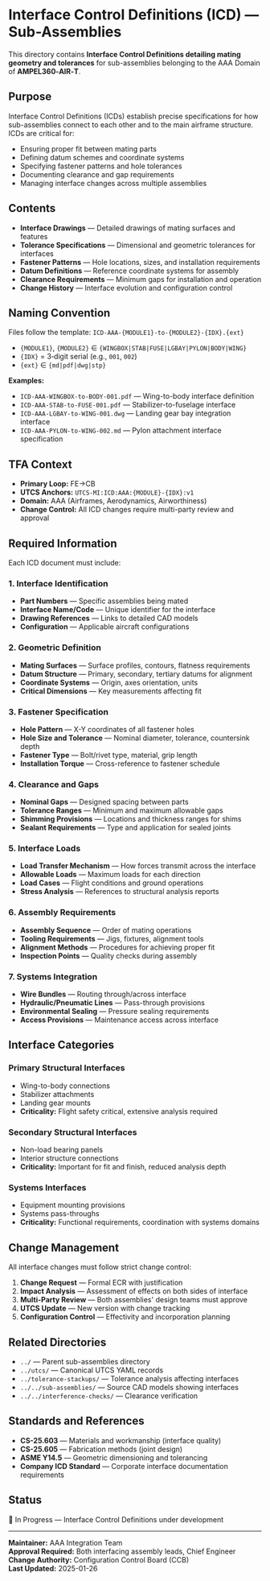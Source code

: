 # Interface Control Definitions (ICD) — Sub-Assemblies

This directory contains **Interface Control Definitions detailing mating geometry and tolerances** for sub-assemblies belonging to the AAA Domain of **AMPEL360‑AIR‑T**.

## Purpose

Interface Control Definitions (ICDs) establish precise specifications for how sub-assemblies connect to each other and to the main airframe structure. ICDs are critical for:

* Ensuring proper fit between mating parts
* Defining datum schemes and coordinate systems
* Specifying fastener patterns and hole tolerances
* Documenting clearance and gap requirements
* Managing interface changes across multiple assemblies

## Contents

* **Interface Drawings** — Detailed drawings of mating surfaces and features
* **Tolerance Specifications** — Dimensional and geometric tolerances for interfaces
* **Fastener Patterns** — Hole locations, sizes, and installation requirements
* **Datum Definitions** — Reference coordinate systems for assembly
* **Clearance Requirements** — Minimum gaps for installation and operation
* **Change History** — Interface evolution and configuration control

## Naming Convention

Files follow the template: `ICD-AAA-{MODULE1}-to-{MODULE2}-{IDX}.{ext}`

* `{MODULE1}`, `{MODULE2}` ∈ `{WINGBOX|STAB|FUSE|LGBAY|PYLON|BODY|WING}`
* `{IDX}` = 3‑digit serial (e.g., `001`, `002`)
* `{ext}` ∈ `{md|pdf|dwg|stp}`

**Examples:**
* `ICD-AAA-WINGBOX-to-BODY-001.pdf` — Wing-to-body interface definition
* `ICD-AAA-STAB-to-FUSE-001.pdf` — Stabilizer-to-fuselage interface
* `ICD-AAA-LGBAY-to-WING-001.dwg` — Landing gear bay integration interface
* `ICD-AAA-PYLON-to-WING-002.md` — Pylon attachment interface specification

## TFA Context

* **Primary Loop:** FE→CB
* **UTCS Anchors:** `UTCS-MI:ICD:AAA:{MODULE}-{IDX}:v1`
* **Domain:** AAA (Airframes, Aerodynamics, Airworthiness)
* **Change Control:** All ICD changes require multi-party review and approval

## Required Information

Each ICD document must include:

### 1. Interface Identification
* **Part Numbers** — Specific assemblies being mated
* **Interface Name/Code** — Unique identifier for the interface
* **Drawing References** — Links to detailed CAD models
* **Configuration** — Applicable aircraft configurations

### 2. Geometric Definition
* **Mating Surfaces** — Surface profiles, contours, flatness requirements
* **Datum Structure** — Primary, secondary, tertiary datums for alignment
* **Coordinate Systems** — Origin, axes orientation, units
* **Critical Dimensions** — Key measurements affecting fit

### 3. Fastener Specification
* **Hole Pattern** — X-Y coordinates of all fastener holes
* **Hole Size and Tolerance** — Nominal diameter, tolerance, countersink depth
* **Fastener Type** — Bolt/rivet type, material, grip length
* **Installation Torque** — Cross-reference to fastener schedule

### 4. Clearance and Gaps
* **Nominal Gaps** — Designed spacing between parts
* **Tolerance Ranges** — Minimum and maximum allowable gaps
* **Shimming Provisions** — Locations and thickness ranges for shims
* **Sealant Requirements** — Type and application for sealed joints

### 5. Interface Loads
* **Load Transfer Mechanism** — How forces transmit across the interface
* **Allowable Loads** — Maximum loads for each direction
* **Load Cases** — Flight conditions and ground operations
* **Stress Analysis** — References to structural analysis reports

### 6. Assembly Requirements
* **Assembly Sequence** — Order of mating operations
* **Tooling Requirements** — Jigs, fixtures, alignment tools
* **Alignment Methods** — Procedures for achieving proper fit
* **Inspection Points** — Quality checks during assembly

### 7. Systems Integration
* **Wire Bundles** — Routing through/across interface
* **Hydraulic/Pneumatic Lines** — Pass-through provisions
* **Environmental Sealing** — Pressure sealing requirements
* **Access Provisions** — Maintenance access across interface

## Interface Categories

### Primary Structural Interfaces
* Wing-to-body connections
* Stabilizer attachments
* Landing gear mounts
* **Criticality:** Flight safety critical, extensive analysis required

### Secondary Structural Interfaces
* Non-load bearing panels
* Interior structure connections
* **Criticality:** Important for fit and finish, reduced analysis depth

### Systems Interfaces
* Equipment mounting provisions
* Systems pass-throughs
* **Criticality:** Functional requirements, coordination with systems domains

## Change Management

All interface changes must follow strict change control:

1. **Change Request** — Formal ECR with justification
2. **Impact Analysis** — Assessment of effects on both sides of interface
3. **Multi-Party Review** — Both assemblies' design teams must approve
4. **UTCS Update** — New version with change tracking
5. **Configuration Control** — Effectivity and incorporation planning

## Related Directories

* `../` — Parent sub-assemblies directory
* `../utcs/` — Canonical UTCS YAML records
* `../tolerance-stackups/` — Tolerance analysis affecting interfaces
* `../../sub-assemblies/` — Source CAD models showing interfaces
* `../../interference-checks/` — Clearance verification

## Standards and References

* **CS-25.603** — Materials and workmanship (interface quality)
* **CS-25.605** — Fabrication methods (joint design)
* **ASME Y14.5** — Geometric dimensioning and tolerancing
* **Company ICD Standard** — Corporate interface documentation requirements

## Status

🔄 In Progress — Interface Control Definitions under development

---

**Maintainer:** AAA Integration Team  
**Approval Required:** Both interfacing assembly leads, Chief Engineer  
**Change Authority:** Configuration Control Board (CCB)  
**Last Updated:** 2025-01-26
